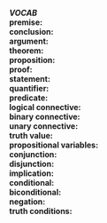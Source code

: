 *****VOCAB*****  
__premise:__   
 **conclusion:**  
**argument:**  
**theorem:**  
**proposition:**  
**proof:**  
**statement:**  
**quantifier:**  
**predicate:**  
**logical connective:**  
**binary connective:**  
**unary connective:**  
**truth value:**  
**propositional variables:**  
**conjunction:**  
**disjunction:**  
**implication:**  
**conditional:**  
**biconditional:**  
**negation:**  
**truth conditions:**  